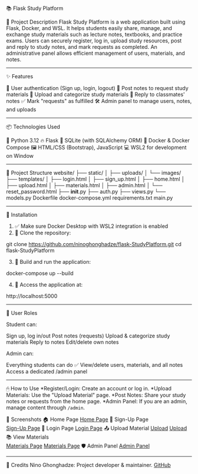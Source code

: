 📚 Flask Study Platform

🚀 Project Description
Flask Study Platform is a web application built using Flask, Docker, and WSL. It helps students easily share, manage, and exchange study materials such as lecture notes, 
textbooks, and practice exams. Users can securely register, log in, upload study resources, post and reply to study notes, and mark requests as completed. 
An administrative panel allows efficient management of users, materials, and notes.

-----------------------------------------
✨ Features

🔐 User authentication (Sign up, login, logout)
📝 Post notes to request study materials
📂 Upload and categorize study materials
💬 Reply to classmates' notes
✅ Mark "requests" as fulfilled
🛠 Admin panel to manage users, notes, and uploads

-----------------------------------------
📦 Technologies Used

🐍 Python 3.12
🔥 Flask
🐬 SQLite (with SQLAlchemy ORM)
🐳 Docker & Docker Compose
🖼 HTML/CSS (Bootstrap), JavaScript
💻 WSL2 for development on Window

-----------------------------------------
📂 Project Structure
website/
├── static/
│   ├── uploads/
│   └── images/
├── templates/
│   ├── login.html
│   ├── sign_up.html
│   ├── home.html
│   ├── upload.html
│   ├── materials.html
│   ├── admin.html
│   └── reset_password.html
├── __init__.py
├── auth.py
├── views.py
└── models.py
Dockerfile
docker-compose.yml
requirements.txt
main.py

------------------------------------------
🔧 Installation

1. ✅ Make sure Docker Desktop with WSL2 integration is enabled
2. 📁 Clone the repository:

git clone https://github.com/ninoghonghadze/flask-StudyPlatform.git
cd flask-StudyPlatform

3. 🐳 Build and run the application:

docker-compose up --build

4. 🔗 Access the application at:

http://localhost:5000

-----------------------------------------
👥 User Roles

Student can:

Sign up, log in/out
Post notes (requests)
Upload & categorize study materials
Reply to notes
Edit/delete own notes

Admin can:

Everything students can do ✅
View/delete users, materials, and all notes
Access a dedicated /admin panel

-----------------------------------------
🖱 How to Use
*Register/Login: Create an account or log in.
*Upload Materials: Use the "Upload Material" page.
*Post Notes: Share your study notes or requests from the home page.
*Admin Panel: If you are an admin, manage content through `/admin`.

📸 Screenshots
🏠 Home Page
[Home Page](static/images/screenshot_home.png)
📝 Sign-Up Page  
[Sign-Up Page](static/images/screenshot_sign-up.png)
🔐 Login Page
[Login Page](static/images/screenshot_log-in.png)
📤 Upload Material
[Upload](static/images/screenshot_upload.png)
[Upload](static/images/screenshot_upload(1).png)
📚 View Materials  
[Materials Page](static/images/screenshot_material.png)
[Materials Page](static/images/screenshot_material(1).png)
🛡 Admin Panel
[Admin Panel](static/images/screenshot_admin.png)

-----------------------------------------
🙌 Credits
Nino Ghonghadze: Project developer & maintainer. [GitHub](https://github.com/ninoghonghadze)

